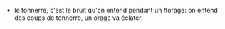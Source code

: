 - le tonnerre, c'est le bruit qu'on entend pendant un #orage: on entend des coups de tonnerre, un orage va éclater.